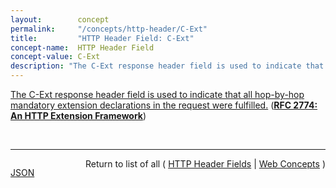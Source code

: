 ```yaml
---
layout:        concept
permalink:     "/concepts/http-header/C-Ext"
title:         "HTTP Header Field: C-Ext"
concept-name:  HTTP Header Field
concept-value: C-Ext
description: "The C-Ext response header field is used to indicate that all hop-by-hop mandatory extension declarations in the request were fulfilled."
---
```


[The C-Ext response header field is used to indicate that all hop-by-hop mandatory extension declarations in the request were fulfilled.](https://datatracker.ietf.org/doc/html/rfc2774#section-4.3 "Read documentation for HTTP Header Field &#34;C-Ext&#34;") (**[RFC 2774: An HTTP Extension Framework](/specs/IETF/RFC/2774 "A wide range of applications have proposed various extensions of the HTTP protocol. Current efforts span an enormous range, including distributed authoring, collaboration, printing, and remote procedure call mechanisms. These HTTP extensions are not coordinated, since there has been no standard framework for defining extensions and thus, separation of concerns. This document describes a generic extension mechanism for HTTP, which is designed to address the tension between private agreement and public specification and to accommodate extension of applications using HTTP clients, servers, and proxies. The proposal associates each extension with a globally unique identifier, and uses HTTP header fields to carry the extension identifier and related information between the parties involved in the extended communication.")**)

<br/>
<hr/>

<p style="float : left"><a href="./C-Ext.json" title="JSON representing this particular Web Concept value">JSON</a></p>
<p style="text-align: right">Return to list of all ( <a href="../http-header/">HTTP Header Fields</a> | <a href="../">Web Concepts</a> )</p>
